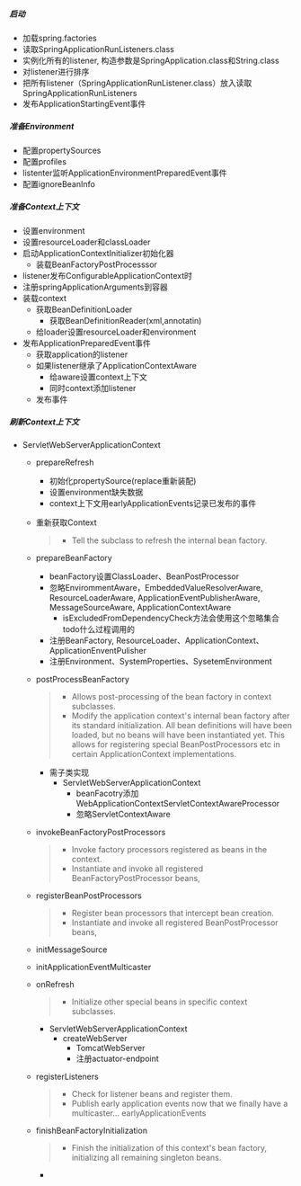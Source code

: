 
##### 启动
- 加载spring.factories
- 读取SpringApplicationRunListeners.class
- 实例化所有的listener, 构造参数是SpringApplication.class和String.class
- 对listener进行排序
- 把所有listener（SpringApplicationRunListener.class）放入读取SpringApplicationRunListeners
- 发布ApplicationStartingEvent事件

##### 准备Environment
- 配置propertySources
- 配置profiles
- listenter监听ApplicationEnvironmentPreparedEvent事件
- 配置ignoreBeanInfo

##### 准备Context上下文
- 设置environment
- 设置resourceLoader和classLoader
- 启动ApplicationContextInitializer初始化器
  - 装载BeanFactoryPostProcesssor 
- listener发布ConfigurableApplicationContext时
- 注册springApplicationArguments到容器
- 装载context
  - 获取BeanDefinitionLoader
    - 获取BeanDefinitionReader(xml,annotatin)
  - 给loader设置resourceLoader和environment
- 发布ApplicationPreparedEvent事件
  - 获取application的listener
  - 如果listener继承了ApplicationContextAware
    - 给aware设置context上下文
    - 同时context添加listener
  - 发布事件

##### 刷新Context上下文
- ServletWebServerApplicationContext
  - prepareRefresh
    - 初始化propertySource(replace重新装配)
    - 设置environment缺失数据
    - context上下文用earlyApplicationEvents记录已发布的事件
  - 重新获取Context
    >- Tell the subclass to refresh the internal bean factory. 
  - prepareBeanFactory
    - beanFactory设置ClassLoader、BeanPostProcessor
    - 忽略EnvirommentAware，EmbeddedValueResolverAware, ResourceLoaderAware, ApplicationEventPublisherAware, MessageSourceAware, ApplicationContextAware
      - isExcludedFromDependencyCheck方法会使用这个忽略集合 todo什么过程调用的
    - 注册BeanFactory, ResourceLoader、ApplicationContext、ApplicationEnventPulisher
    - 注册Environment、SystemProperties、SysetemEnvironment
  - postProcessBeanFactory
    >-  Allows post-processing of the bean factory in context subclasses.
    >- Modify the application context's internal bean factory after its standard initialization.
    > All bean definitions will have been loaded, but no beans  will have been instantiated yet. 
    > This allows for registering special BeanPostProcessors etc in certain ApplicationContext implementations.  

    - 需子类实现
      - ServletWebServerApplicationContext
        - beanFacotry添加WebApplicationContextServletContextAwareProcessor 
        - 忽略ServletContextAware
  - invokeBeanFactoryPostProcessors
    >- Invoke factory processors registered as beans in the context.
    >- Instantiate and invoke all registered BeanFactoryPostProcessor beans,
  - registerBeanPostProcessors
    >- Register bean processors that intercept bean creation.
    >- Instantiate and invoke all registered BeanPostProcessor beans,
  - initMessageSource
  - initApplicationEventMulticaster
  - onRefresh
    >- Initialize other special beans in specific context subclasses.
  
    - ServletWebServerApplicationContext
      - createWebServer
        - TomcatWebServer 
        - 注册actuator-endpoint 
  - registerListeners
    >- Check for listener beans and register them.
    >- Publish early application events now that we finally have a multicaster... earlyApplicationEvents
  - finishBeanFactoryInitialization
    >- Finish the initialization of this context's bean factory, initializing all remaining singleton beans.
    
    - 

